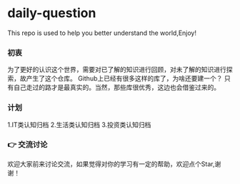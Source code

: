# daily-question
This repo is used to help you better understand the world,Enjoy!

### 初衷
   为了更好的认识这个世界，需要对已了解的知识进行回顾，对未了解的知识进行探索，故产生了这个仓库。
   Github上已经有很多这样的库了，为啥还要建一个？
   只有自己走过的路才是最真实的。当然，那些库很优秀，这边也会借鉴过来的。

### 计划
   1.IT类认知归档
   2.生活类认知归档
   3.投资类认知归档

### :point_right: 交流讨论
欢迎大家前来讨论交流，如果觉得对你的学习有一定的帮助，欢迎点个Star,谢谢！